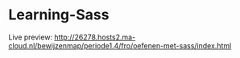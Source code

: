 # Learning-Sass
Live preview:
http://26278.hosts2.ma-cloud.nl/bewijzenmap/periode1.4/fro/oefenen-met-sass/index.html

